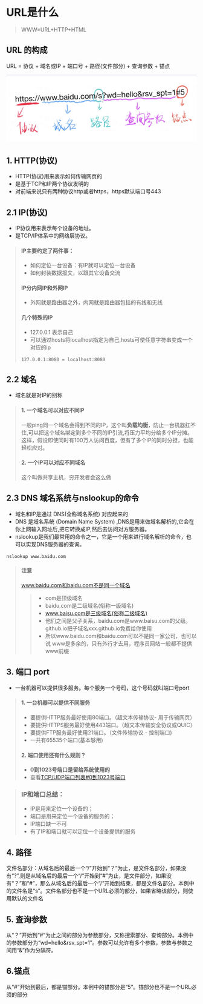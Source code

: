 # URL是什么
> WWW=URL+HTTP+HTML
## URL 的构成
URL = 协议 + 域名或IP + 端口号 + 路径(文件部分) + 查询参数 + 锚点

![image](https://github.com/Bum-Ble/Notes/blob/main/images/urlExample.png)

## 1. HTTP(协议)
* HTTP(协议)用来表示如何传输网页的
* 是基于TCP和IP两个协议发明的
* 对前端来说只有两种协议http或者https，https默认端口号443

## 2.1 IP(协议)
* IP协议用来表示每个设备的地址。
* 是TCP/IP体系中的网络层协议。
> #### **IP主要约定了两件事**：
> * 如何定位一台设备：有IP就可以定位一台设备
> * 如何封装数据报文，以跟其它设备交流
> #### **IP分内网IP和外网IP**
> * 外网就是路由器之外，内网就是路由器包括的有线和无线
> #### **几个特殊的IP**
> * 127.0.0.1 表示自己
> * 可以通过hosts将localhost指定为自己,hosts可使任意字符串变成一个对应的ip
> ```
> 127.0.0.1:8080 = localhost:8080
> ```


## 2.2 域名
* 域名就是对IP的别称
> #### 1. 一个域名可以对应不同IP
> 一般ping同一个域名会得到不同的IP，这个叫**负载均衡**，防止一台机器扛不住,可以把这个域名绑定到多个不同的IP引流,将压力平均分给多个IP分摊。这样，假设即使同时有100万人访问百度，但有了多个IP的同时分担，也能轻松应对。
> #### 2. 一个IP可以对应不同域名
> 这个叫做共享主机，穷开发者会这么做

## 2.3  DNS 域名系统与nslookup的命令
* 域名和IP是通过 DNS(全称域名系统) 对应起来的
* DNS 是域名系统 (Domain Name System) ,DNS是用来做域名解析的,它会在你上网输入网址后,把它转换成IP,然后去访问对方服务器。
* nslookup是我们最常用的命令之一，它是一个用来进行域名解析的命令，也可以实现DNS服务器的查询。
```
nslookup www.baidu.com 
```
> #### 注意
> www.baidu.com和baidu.com不是同一个域名
> > * com是顶级域名  
> > * baidu.com是二级域名(俗称一级域名)  
> > * www.baisu.com是三级域名(俗称二级域名)  
> > * 他们之间是父子关系，baidu.com是www.baisu.com的父级。github.io把子域名xxx.github.io免费给你使用  
> > * 所以www.baidu.com和baidu.com可以不是同一家公司，也可以说
www是多余的，只有外行才去用，程序员网站一般都不提供www前缀

## 3. 端口 port
* 一台机器可以提供很多服务。每个服务一个号码，这个号码就叫端口号port
> #### 1. 一台机器可以提供不同服务
> * 要提供HTTP服务最好使用80端口。（超文本传输协议- 用于传输网页）
> * 要提供HTTPS服务最好使用443端口。（超文本传输安全协议或QUIC）
> * 要提供FTP服务最好使用21端口。（文件传输协议 - 控制端口)  
> * 一共有65535个端口(基本够用)
> #### 2. 端口使用还有什么规则？
> * **0到1023号端口是留给系统使用的**
> * 查看[TCP/UDP端口列表#0到1023号端口](https://zh.wikipedia.org/wiki/TCP/UDP%E7%AB%AF%E5%8F%A3%E5%88%97%E8%A1%A8#0%E5%88%B01023%E5%8F%B7%E7%AB%AF%E5%8F%A3)

> ### IP和端口总结：
> * IP是用来定位一个设备的；
> * 端口是用来定位一个设备的服务的；
> * IP端口缺一不可
> * 有了IP和端口就可以定位一个设备提供的服务

## 4. 路径
 文件名部分：从域名后的最后一个“/”开始到“？”为止，是文件名部分，如果没有“?”,则是从域名后的最后一个“/”开始到“#”为止，是文件部分，如果没有“？”和“#”，那么从域名后的最后一个“/”开始到结束，都是文件名部分。本例中的文件名是“s”。文件名部分也不是一个URL必须的部分，如果省略该部分，则使用默认的文件名
## 5. 查询参数
从“？”开始到“#”为止之间的部分为参数部分，又称搜索部分、查询部分。本例中的参数部分为“wd=hello&rsv_spt=1”。参数可以允许有多个参数，参数与参数之间用“&”作为分隔符。
## 6.锚点
从“#”开始到最后，都是锚部分。本例中的锚部分是“5”。锚部分也不是一个URL必须的部分